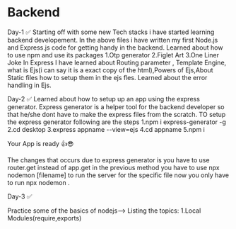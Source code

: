 # Backend
Day-1 ✅
Starting off with some new Tech stacks i have started learning backend developement.
In the above files i have written my first Node.js and Express.js code for getting handy in the backend.
Learned about how to use npm and use its packages 
1.Otp generator
2.Figlet Art
3.One Liner Joke
In Express I have learned about Routing parameter , Template Engine, what is Ejs(i can say it is a exact copy of the html),Powers of Ejs,About Static files how to setup them in the ejs fles.
Learned about the error handling in Ejs.

Day-2 ✅
Learned about how to setup up an app using the express generator.
Express generator is a helper tool for the backend developer so that he/she dont have to make the express files from the scratch.
TO setup the express generator following are the steps
1.npm i express-generator -g
2.cd desktop
3.express appname --view=ejs
4.cd appname
5.npm i

Your App is ready 👍😎

The changes that occurs due to express generator is you have to use router.get instead of app.get
in the previous method you have to use npx nodemon [filename] to run the server for the specific file now you only have to run npx nodemon .

Day-3 ✅

Practice some of the basics of nodejs-->
Listing the topics:
1.Local Modules(require,exports)


